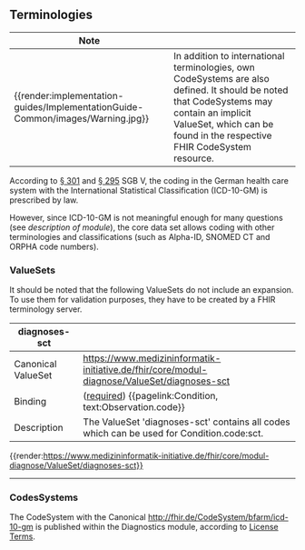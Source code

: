 ## Terminologies

| Note |  |
|---------|---------------------|
| {{render:implementation-guides/ImplementationGuide-Common/images/Warning.jpg}} | In addition to international terminologies, own CodeSystems are also defined. It should be noted that CodeSystems may contain an implicit ValueSet, which can be found in the respective FHIR CodeSystem resource.|

According to [§ 301](https://www.sozialgesetzbuch-sgb.de/sgbv/301.html) and [§ 295](https://www.sozialgesetzbuch-sgb.de/sgbv/295.html) SGB V, the coding in the German health care system with the International Statistical Classification (ICD-10-GM) is prescribed by law.

However, since ICD-10-GM is not meaningful enough for many questions (see *description of module*), the core data set allows coding with other terminologies and classifications (such as Alpha-ID, SNOMED CT and ORPHA code numbers).

### ValueSets

It should be noted that the following ValueSets do not include an expansion. To use them for validation purposes, they have to be created by a FHIR terminology server.

| diagnoses-sct | |
|--|--|
|Canonical ValueSet | https://www.medizininformatik-initiative.de/fhir/core/modul-diagnose/ValueSet/diagnoses-sct  |
| Binding | ([required](http://hl7.org/fhir/terminologies.html#required)) {{pagelink:Condition, text:Observation.code}}|
| Description | The ValueSet 'diagnoses-sct' contains all codes which can be used for Condition.code:sct. |

{{render:https://www.medizininformatik-initiative.de/fhir/core/modul-diagnose/ValueSet/diagnoses-sct}}

----------------------------------------------------

### CodesSystems

The CodeSystem with the Canonical http://fhir.de/CodeSystem/bfarm/icd-10-gm is published within the Diagnostics module, according to [License Terms](https://www.bfarm.de/EN/Code-systems/Classifications/ICD/ICD-10-GM/_node.html).